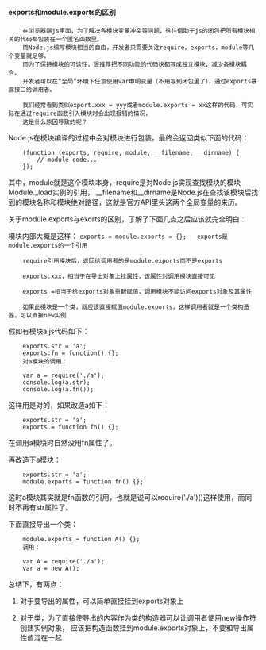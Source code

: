 #### exports和module.exports的区别

        在浏览器端js里面，为了解决各模块变量冲突等问题，往往借助于js的闭包把所有模块相关的代码都包装在一个匿名函数里。
        而Node.js编写模块相当的自由，开发者只需要关注require，exports，module等几个变量就足够，
        而为了保持模块的可读性，很推荐把不同功能的代码块都写成独立模块，减少各模块耦合。
        开发者可以在“全局”环境下任意使用var申明变量（不用写到闭包里了），通过exports暴露接口给调用者。
        
        我们经常看到类似export.xxx = yyy或者module.exports = xx这样的代码，可实际在通过require函数引入模块时会出现报错的情况，
        这是什么原因导致的呢？


Node.js在模块编译的过程中会对模块进行包装，最终会返回类似下面的代码：

        (function (exports, require, module, __filename, __dirname) {
            // module code...
        });

其中，module就是这个模块本身，require是对Node.js实现查找模块的模块Module._load实例的引用，
__filename和__dirname是Node.js在查找该模块后找到的模块名称和模块绝对路径，这就是官方API里头这两个全局变量的来历。

关于module.exports与exorts的区别，了解了下面几点之后应该就完全明白：

模块内部大概是这样：
`
exports = module.exports = {};  
exports是module.exports的一个引用
`

        require引用模块后，返回给调用者的是module.exports而不是exports
        
        exports.xxx，相当于在导出对象上挂属性，该属性对调用模块直接可见
        
        exports =相当于给exports对象重新赋值，调用模块不能访问exports对象及其属性
        
        如果此模块是一个类，就应该直接赋值module.exports，这样调用者就是一个类构造器，可以直接new实例


假如有模块a.js代码如下：

        exports.str = 'a';  
        exports.fn = function() {};  
        对a模块的调用：

        var a = require('./a');  
        console.log(a.str);  
        console.log(a.fn());  
        
这样用是对的，如果改造a如下：

        exports.str = 'a';  
        exports = function fn() {};  
在调用a模块时自然没用fn属性了。

再改造下a模块：

        exports.str = 'a';  
        module.exports = function fn() {};  
这时a模块其实就是fn函数的引用，也就是说可以require('./a')()这样使用，而同时不再有str属性了。


下面直接导出一个类：

        module.exports = function A() {};  
        调用：
        
        var A = require('./a');  
        var a = new A();  
总结下，有两点：

1. 对于要导出的属性，可以简单直接挂到exports对象上

2. 对于类，为了直接使导出的内容作为类的构造器可以让调用者使用new操作符创建实例对象，
应该把构造函数挂到module.exports对象上，不要和导出属性值混在一起